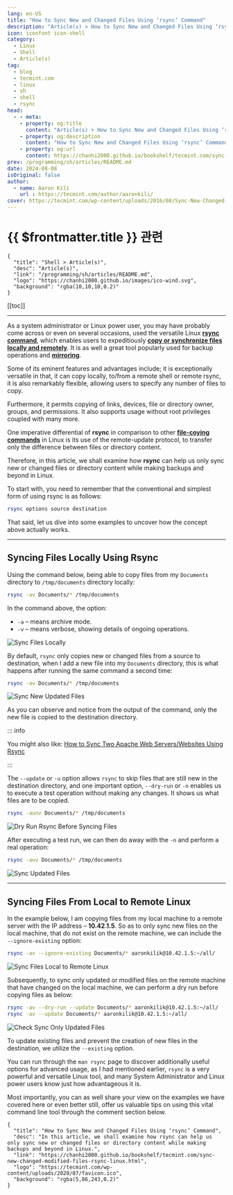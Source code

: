 ```yaml
---
lang: en-US
title: "How to Sync New and Changed Files Using ‘rsync’ Command"
description: "Article(s) > How to Sync New and Changed Files Using ‘rsync’ Command"
icon: iconfont icon-shell
category:
  - Linux
  - Shell
  - Article(s)
tag: 
  - blog
  - tecmint.com
  - linux
  - sh
  - shell
  - rsync
head:
  - - meta:
    - property: og:title
      content: "Article(s) > How to Sync New and Changed Files Using ‘rsync’ Command"
    - property: og:description
      content: "How to Sync New and Changed Files Using ‘rsync’ Command"
    - property: og:url
      content: https://chanhi2000.github.io/bookshelf/tecmint.com/sync-new-changed-modified-files-rsync-linux.html
prev: /programming/sh/articles/README.md
date: 2024-08-08
isOriginal: false
author:
  - name: Aaron Kili
    url : https://tecmint.com/author/aaronkili/
cover: https://tecmint.com/wp-content/uploads/2016/08/Sync-New-Changed-Files-Rsync.png
---
```


# {{ $frontmatter.title }} 관련

```component VPCard
{
  "title": "Shell > Article(s)",
  "desc": "Article(s)",
  "link": "/programming/sh/articles/README.md",
  "logo": "https://chanhi2000.github.io/images/ico-wind.svg",
  "background": "rgba(10,10,10,0.2)"
}
```

[[toc]]

---

<SiteInfo
  name="How to Sync New and Changed Files Using ‘rsync’ Command"
  desc="In this article, we shall examine how rsync can help us only sync new or changed files or directory content while making backups and beyond in Linux."
  url="https://tecmint.com/sync-new-changed-modified-files-rsync-linux"
  logo="https://tecmint.com/wp-content/uploads/2020/07/favicon.ico"
  preview="https://tecmint.com/wp-content/uploads/2016/08/Sync-New-Changed-Files-Rsync.png"/>

As a system administrator or Linux power user, you may have probably come across or even on several occasions, used the versatile Linux [**rsync command**](/tecmint.com/rsync-local-remote-file-synchronization-commands.md), which enables users to expeditiously [**copy or synchronize files locally and remotely**](/tecmint.com/scp-commands-examples.md). It is as well a great tool popularly used for backup operations and [**mirroring**](/tecmint.com/clone-linux-server.md).

Some of its eminent features and advantages include; it is exceptionally versatile in that, it can copy locally, to/from a remote shell or remote rsync, it is also remarkably flexible, allowing users to specify any number of files to copy.

Furthermore, it permits copying of links, devices, file or directory owner, groups, and permissions. It also supports usage without root privileges coupled with many more.

One imperative differential of **rsync** in comparison to other [**file-coying commands**](/tecmint.com/cp-command-examples.md) in Linux is its use of the remote-update protocol, to transfer only the difference between files or directory content.

Therefore, in this article, we shall examine how **rsync** can help us only sync new or changed files or directory content while making backups and beyond in Linux.

To start with, you need to remember that the conventional and simplest form of using rsync is as follows:

```sh
rsync options source destination 
```

That said, let us dive into some examples to uncover how the concept above actually works.

---

## Syncing Files Locally Using Rsync

Using the command below, being able to copy files from my <FontIcon icon="fas fa-folder-open"/>`Documents` directory to <FontIcon icon="fas fa-folder-open"/>`/tmp/documents` directory locally:

```sh
rsync -av Documents/* /tmp/documents
```

In the command above, the option:

- `-a` – means archive mode.
- `-v` – means verbose, showing details of ongoing operations.

![Sync Files Locally](https://tecmint.com/wp-content/uploads/2016/08/Sync-Files-Locally.png)

By default, `rsync` only copies new or changed files from a source to destination, when I add a new file into my <FontIcon icon="fas fa-folder-open"/>`Documents` directory, this is what happens after running the same command a second time:

```sh
rsync -av Documents/* /tmp/documents
```

![Sync New Updated Files](https://tecmint.com/wp-content/uploads/2016/08/Sync-New-Updated-Files.png)

As you can observe and notice from the output of the command, only the new file is copied to the destination directory.

::: info

You might also like: [How to Sync Two Apache Web Servers/Websites Using Rsync](/tecmint.com/sync-two-apache-websites-using-rsync.md)

:::

The `--update` or `-u` option allows `rsync` to skip files that are still new in the destination directory, and one important option, `--dry-run` or `-n` enables us to execute a test operation without making any changes. It shows us what files are to be copied.

```sh
rsync -aunv Documents/* /tmp/documents
```

![Dry Run Rsync Before Syncing Files](https://tecmint.com/wp-content/uploads/2016/08/Dry-Run-Rsync-Before-Syncing-Files.png)

After executing a test run, we can then do away with the `-n` and perform a real operation:

```sh
rsync -auv Documents/* /tmp/documents
```

![Sync Updated Files](https://tecmint.com/wp-content/uploads/2016/08/Sync-Updated-Files.png)

---

## Syncing Files From Local to Remote Linux

In the example below, I am copying files from my local machine to a remote server with the IP address – **10.42.1.5**. So as to only sync new files on the local machine, that do not exist on the remote machine, we can include the `--ignore-existing` option:

```sh
rsync -av --ignore-existing Documents/* aaronkilik@10.42.1.5:~/all/
```

![Sync Files Local to Remote Linux](https://tecmint.com/wp-content/uploads/2016/08/Sync-Files-Local-to-Remote-Linux.png)

Subsequently, to sync only updated or modified files on the remote machine that have changed on the local machine, we can perform a dry run before copying files as below:

```sh
rsync -av --dry-run --update Documents/* aaronkilik@10.42.1.5:~/all/
rsync -av --update Documents/* aaronkilik@10.42.1.5:~/all/
```

![Check Sync Only Updated Files](https://tecmint.com/wp-content/uploads/2016/08/Check-Sync-Only-Updated-Files.png)

To update existing files and prevent the creation of new files in the destination, we utilize the `--existing` option.

You can run through the `man rsync` page to discover additionally useful options for advanced usage, as I had mentioned earlier, `rsync` is a very powerful and versatile Linux tool, and many System Administrator and Linux power users know just how advantageous it is.

Most importantly, you can as well share your view on the examples we have covered here or even better still, offer us valuable tips on using this vital command line tool through the comment section below.

<!-- TODO: add ARTICLE CARD -->
```component VPCard
{
  "title": "How to Sync New and Changed Files Using ‘rsync’ Command",
  "desc": "In this article, we shall examine how rsync can help us only sync new or changed files or directory content while making backups and beyond in Linux.",
  "link": "https://chanhi2000.github.io/bookshelf/tecmint.com/sync-new-changed-modified-files-rsync-linux.html",
  "logo": "https://tecmint.com/wp-content/uploads/2020/07/favicon.ico",
  "background": "rgba(5,86,243,0.2)"
}
```

